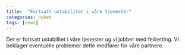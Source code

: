 ```yaml
---
title:  "Fortsatt ustabilitet i våre tjenester"
categories: nyhet
tags: [news]
---
```

Det er fortsatt ustabilitet i våre tjenester og vi jobber med feilretting. 
Vi beklager eventuelle problemer dette medfører for våre partnere. 
